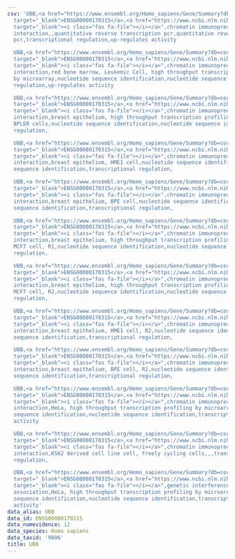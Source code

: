 ```yaml
---
csv: 'UBB,<a href="https://www.ensembl.org/Homo_sapiens/Gene/Summary?db=core;g=ENSG00000170315"
  target="_blank">ENSG00000170315</a>,<a href="https://www.ncbi.nlm.nih.gov/pubmed/20692357"
  target="_blank"><i class="fas fa-file"></i></a>",chromatin immunoprecipitation assay,direct
  interaction,,quantitative reverse transcription pcr,quantitative reverse transcription
  pcr,transcriptional regulation,up-regulates activity

  UBB,<a href="https://www.ensembl.org/Homo_sapiens/Gene/Summary?db=core;g=ENSG00000170315"
  target="_blank">ENSG00000170315</a>,<a href="https://www.ncbi.nlm.nih.gov/pubmed/14668476"
  target="_blank"><i class="fas fa-file"></i></a>",chromatin immunoprecipitation assay,direct
  interaction,red bone marrow, Leukemic Cell, high throughput transcription profiling
  by microarray,nucleotide sequence identification,nucleotide sequence identification,transcriptional
  regulation,up-regulates activity

  UBB,<a href="https://www.ensembl.org/Homo_sapiens/Gene/Summary?db=core;g=ENSG00000170315"
  target="_blank">ENSG00000170315</a>,<a href="https://www.ncbi.nlm.nih.gov/pubmed/22863008"
  target="_blank"><i class="fas fa-file"></i></a>",chromatin immunoprecipitation assay,direct
  interaction,breast epithelium, high throughput transcription profiling by microarray,
  BPLER cells,nucleotide sequence identification,nucleotide sequence identification,transcriptional
  regulation,

  UBB,<a href="https://www.ensembl.org/Homo_sapiens/Gene/Summary?db=core;g=ENSG00000170315"
  target="_blank">ENSG00000170315</a>,<a href="https://www.ncbi.nlm.nih.gov/pubmed/22863008"
  target="_blank"><i class="fas fa-file"></i></a>",chromatin immunoprecipitation assay,direct
  interaction,breast epithelium, HME1 cell,nucleotide sequence identification,nucleotide
  sequence identification,transcriptional regulation,

  UBB,<a href="https://www.ensembl.org/Homo_sapiens/Gene/Summary?db=core;g=ENSG00000170315"
  target="_blank">ENSG00000170315</a>,<a href="https://www.ncbi.nlm.nih.gov/pubmed/22863008"
  target="_blank"><i class="fas fa-file"></i></a>",chromatin immunoprecipitation assay,direct
  interaction,breast epithelium, BPE cell,nucleotide sequence identification,nucleotide
  sequence identification,transcriptional regulation,

  UBB,<a href="https://www.ensembl.org/Homo_sapiens/Gene/Summary?db=core;g=ENSG00000170315"
  target="_blank">ENSG00000170315</a>,<a href="https://www.ncbi.nlm.nih.gov/pubmed/22863008"
  target="_blank"><i class="fas fa-file"></i></a>",chromatin immunoprecipitation assay,direct
  interaction,breast epithelium, high throughput transcription profiling by microarray,
  MCF7 cell, R1,nucleotide sequence identification,nucleotide sequence identification,transcriptional
  regulation,

  UBB,<a href="https://www.ensembl.org/Homo_sapiens/Gene/Summary?db=core;g=ENSG00000170315"
  target="_blank">ENSG00000170315</a>,<a href="https://www.ncbi.nlm.nih.gov/pubmed/22863008"
  target="_blank"><i class="fas fa-file"></i></a>",chromatin immunoprecipitation assay,direct
  interaction,breast epithelium, high throughput transcription profiling by microarray,
  MCF7 cell, R2,nucleotide sequence identification,nucleotide sequence identification,transcriptional
  regulation,

  UBB,<a href="https://www.ensembl.org/Homo_sapiens/Gene/Summary?db=core;g=ENSG00000170315"
  target="_blank">ENSG00000170315</a>,<a href="https://www.ncbi.nlm.nih.gov/pubmed/22863008"
  target="_blank"><i class="fas fa-file"></i></a>",chromatin immunoprecipitation assay,direct
  interaction,breast epithelium, HME1 cell, R2,nucleotide sequence identification,nucleotide
  sequence identification,transcriptional regulation,

  UBB,<a href="https://www.ensembl.org/Homo_sapiens/Gene/Summary?db=core;g=ENSG00000170315"
  target="_blank">ENSG00000170315</a>,<a href="https://www.ncbi.nlm.nih.gov/pubmed/22863008"
  target="_blank"><i class="fas fa-file"></i></a>",chromatin immunoprecipitation assay,direct
  interaction,breast epithelium, BPE cell, R2,nucleotide sequence identification,nucleotide
  sequence identification,transcriptional regulation,

  UBB,<a href="https://www.ensembl.org/Homo_sapiens/Gene/Summary?db=core;g=ENSG00000170315"
  target="_blank">ENSG00000170315</a>,<a href="https://www.ncbi.nlm.nih.gov/pubmed/17216044"
  target="_blank"><i class="fas fa-file"></i></a>",chromatin immunoprecipitation assay,direct
  interaction,HeLa, high throughput transcription profiling by microarray,nucleotide
  sequence identification,nucleotide sequence identification,transcriptional regulation,up-regulates
  activity

  UBB,<a href="https://www.ensembl.org/Homo_sapiens/Gene/Summary?db=core;g=ENSG00000170315"
  target="_blank">ENSG00000170315</a>,<a href="https://www.ncbi.nlm.nih.gov/pubmed/23959860"
  target="_blank"><i class="fas fa-file"></i></a>",chromatin immunoprecipitation assay,direct
  interaction,K562 derived cell line cell, freely cycling cells,,,transcriptional
  regulation,

  UBB,<a href="https://www.ensembl.org/Homo_sapiens/Gene/Summary?db=core;g=ENSG00000170315"
  target="_blank">ENSG00000170315</a>,<a href="https://www.ncbi.nlm.nih.gov/pubmed/17216044"
  target="_blank"><i class="fas fa-file"></i></a>",genetic interference,functional
  association,HeLa, high throughput transcription profiling by microarray,nucleotide
  sequence identification,nucleotide sequence identification,transcriptional regulation,up-regulates
  activity'
data_alias: UBB
data_id: ENSG00000170315
data_numevidence: 12
data_species: Homo sapiens
data_taxid: '9606'
title: UBB
---
```

